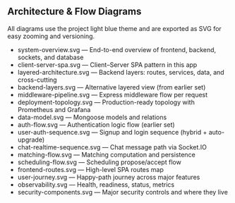 ## Architecture & Flow Diagrams

All diagrams use the project light blue theme and are exported as SVG for easy zooming and versioning.

- system-overview.svg — End-to-end overview of frontend, backend, sockets, and database
- client-server-spa.svg — Client–Server SPA pattern in this app
- layered-architecture.svg — Backend layers: routes, services, data, and cross-cutting
- backend-layers.svg — Alternative layered view (from earlier set)
- middleware-pipeline.svg — Express middleware flow per request
- deployment-topology.svg — Production-ready topology with Prometheus and Grafana
- data-model.svg — Mongoose models and relations
- auth-flow.svg — Authentication logic flow (earlier set)
- user-auth-sequence.svg — Signup and login sequence (hybrid + auto-upgrade)
- chat-realtime-sequence.svg — Chat message path via Socket.IO
- matching-flow.svg — Matching computation and persistence
- scheduling-flow.svg — Scheduling propose/accept flow
- frontend-routes.svg — High-level SPA routes map
- user-journey.svg — Happy-path journey across major features
- observability.svg — Health, readiness, status, metrics
- security-components.svg — Major security controls and where they live


